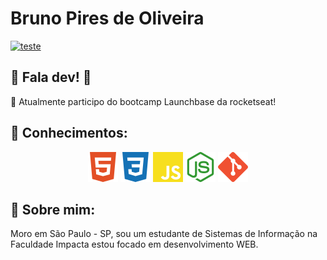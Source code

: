 # Bruno Pires de Oliveira

[![teste](https://user-images.githubusercontent.com/37448340/87267194-5a2c8c80-c49d-11ea-95a5-993860580961.png)](https://www.linkedin.com/in/bruno-pires-oliveira/)

## 🖖 Fala dev! 🖖

🚀 Atualmente participo do bootcamp Launchbase da rocketseat!

## 📑 Conhecimentos:
<p align="center">
<img src="assets/html5.svg" width="48"/>

<img src="assets/CSS3.svg" width="48"/>

<img src="assets/javascript.svg" width="48"/>

<img src="assets/node.svg" width="48"/>

<img src="assets/git.svg" width="48"/>
</p>

## 🤗 Sobre mim:
Moro em São Paulo - SP, sou um estudante de Sistemas de Informação na Faculdade Impacta estou focado em desenvolvimento WEB.
